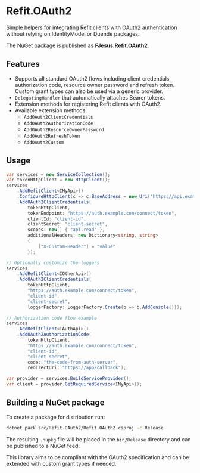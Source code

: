 # Refit.OAuth2

Simple helpers for integrating Refit clients with OAuth2 authentication without relying on IdentityModel or Duende packages.

The NuGet package is published as **FJesus.Refit.OAuth2**.

## Features

- Supports all standard OAuth2 flows including client credentials,
  authorization code, resource owner password and refresh token. Custom
  grant types can also be used via a generic provider.
- `DelegatingHandler` that automatically attaches Bearer tokens.
- Extension methods for registering Refit clients with OAuth2.
- Available extension methods:
  - `AddOAuth2ClientCredentials`
  - `AddOAuth2AuthorizationCode`
  - `AddOAuth2ResourceOwnerPassword`
  - `AddOAuth2RefreshToken`
  - `AddOAuth2Custom`

## Usage

```csharp
var services = new ServiceCollection();
var tokenHttpClient = new HttpClient();
services
    .AddRefitClient<IMyApi>()
    .ConfigureHttpClient(c => c.BaseAddress = new Uri("https://api.example.com"))
    .AddOAuth2ClientCredentials(
        tokenHttpClient,
        tokenEndpoint: "https://auth.example.com/connect/token",
        clientId: "client-id",
        clientSecret: "client-secret",
        scopes: new[] { "api.read" },
        additionalHeaders: new Dictionary<string, string>
        {
            ["X-Custom-Header"] = "value"
        });

// Optionally customize the loggers
services
    .AddRefitClient<IOtherApi>()
    .AddOAuth2ClientCredentials(
        tokenHttpClient,
        "https://auth.example.com/connect/token",
        "client-id",
        "client-secret",
        loggerFactory: LoggerFactory.Create(b => b.AddConsole()));

// Authorization code flow example
services
    .AddRefitClient<IAuthApi>()
    .AddOAuth2AuthorizationCode(
        tokenHttpClient,
        "https://auth.example.com/connect/token",
        "client-id",
        "client-secret",
        code: "the-code-from-auth-server",
        redirectUri: "https://app/callback");

var provider = services.BuildServiceProvider();
var client = provider.GetRequiredService<IMyApi>();
```

## Building a NuGet package

To create a package for distribution run:

```bash
dotnet pack src/Refit.OAuth2/Refit.OAuth2.csproj -c Release
```

The resulting `.nupkg` file will be placed in the `bin/Release` directory and
can be published to a NuGet feed.

This library aims to be compliant with the OAuth2 specification and can be
extended with custom grant types if needed.
